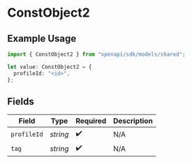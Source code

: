 # ConstObject2

## Example Usage

```typescript
import { ConstObject2 } from "openapi/sdk/models/shared";

let value: ConstObject2 = {
  profileId: "<id>",
};
```

## Fields

| Field              | Type               | Required           | Description        |
| ------------------ | ------------------ | ------------------ | ------------------ |
| `profileId`        | *string*           | :heavy_check_mark: | N/A                |
| `tag`              | *string*           | :heavy_check_mark: | N/A                |
